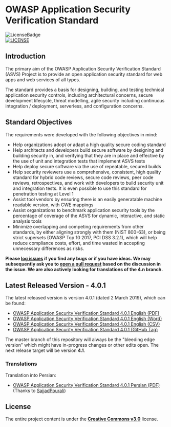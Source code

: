 # OWASP Application Security Verification Standard
![LicenseBadge](https://img.shields.io/badge/license-C_C-blue.svg)
 </br>[![LICENSE](https://i.creativecommons.org/l/by-sa/3.0/88x31.png)](http://creativecommons.org/licenses/by-sa/3.0/) 
## Introduction

The primary aim of the OWASP Application Security Verification Standard (ASVS) Project is to provide an open application security standard for web apps and web services of all types.

The standard provides a basis for designing, building, and testing technical application security controls, including architectural concerns, secure development lifecycle, threat modelling, agile security including continuous integration / deployment, serverless, and configuration concerns.

## Standard Objectives

The requirements were developed with the following objectives in mind:

* Help organizations adopt or adapt a high quality secure coding standard
* Help architects and developers build secure software by designing and building security in, and verifying that they are in place and effective by the use of unit and integration tests that implement ASVS tests
* Help deploy secure software via the use of repeatable, secured builds
* Help security reviewers use a comprehensive, consistent, high quality standard for hybrid code reviews, secure code reviews, peer code reviews, retrospectives, and work with developers to build security unit and integration tests. It is even possible to use this standard for penetration testing at Level 1
* Assist tool vendors by ensuring there is an easily generatable machine readable version, with CWE mappings
* Assist organizations to benchmark application security tools by the percentage of coverage of the ASVS for dynamic, interactive, and static analysis tools
* Minimize overlapping and competing requirements from other standards, by either aligning strongly with them (NIST 800-63), or being strict supersets (OWASP Top 10 2017, PCI DSS 3.2.1), which will help reduce compliance costs, effort, and time wasted in accepting unnecessary differences as risks.

**Please [log issues](https://github.com/OWASP/ASVS/issues) if you find any bugs or if you have ideas. We may subsequently ask you to [open a pull request](https://github.com/OWASP/ASVS/pulls) based on the discussion in the issue. We are also actively looking for translations of the 4.n branch.**

## Latest Released Version - 4.0.1

The latest released version is version 4.0.1 (dated 2 March 2019), which can be found:
* [OWASP Application Security Verification Standard 4.0.1 English (PDF)](https://github.com/OWASP/ASVS/raw/master/4.0/OWASP%20Application%20Security%20Verification%20Standard%204.0-en.pdf)
* [OWASP Application Security Verification Standard 4.0.1 English (Word)](https://github.com/OWASP/ASVS/raw/master/4.0/OWASP%20Application%20Security%20Verification%20Standard%204.0-en.docx)
* [OWASP Application Security Verification Standard 4.0.1 English (CSV)](https://github.com/OWASP/ASVS/raw/master/4.0/OWASP%20Application%20Security%20Verification%20Standard%204.0-en.csv)
* [OWASP Application Security Verification Standard 4.0.1 (GitHub Tag)](https://github.com/OWASP/ASVS/tree/v4.0.1)

The master branch of this repository will always be the "bleeding edge version" which might have in-progress changes or other edits open. The next release target will be version **4.1**.

### Translations

Translation into Persian:
* [OWASP Application Security Verification Standard 4.0.1 Persian (PDF)](https://github.com/OWASP/ASVS/raw/master/4.0/OWASP%20Application%20Security%20Verification%20Standard%204.0-fa.pdf) (Thanks to [SajjadPourali](https://github.com/SajjadPourali))

## License

The entire project content is under the **[Creative Commons v3.0](https://creativecommons.org/licenses/by-sa/3.0/)** license.
